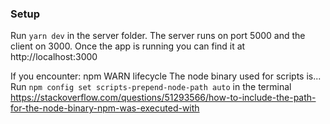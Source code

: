 ### Setup

Run `yarn dev` in the server folder.
The server runs on port 5000 and the client on 3000.
Once the app is running you can find it at http://localhost:3000

If you encounter: npm WARN lifecycle The node binary used for scripts is...
Run `npm config set scripts-prepend-node-path auto` in the terminal
https://stackoverflow.com/questions/51293566/how-to-include-the-path-for-the-node-binary-npm-was-executed-with
